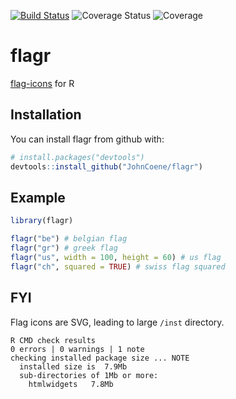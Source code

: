 
[![Build Status](https://travis-ci.org/JohnCoene/flagr.svg?branch=master)](https://travis-ci.org/JohnCoene/flagr) ![Coverage Status](https://img.shields.io/coveralls/JohnCoene/flagr.svg) ![Coverage](https://img.shields.io/codecov/c/github/JohnCoene/flagr/master.svg)

flagr
=====

[flag-icons](https://github.com/lipis/flag-icon-css) for R

Installation
------------

You can install flagr from github with:

``` r
# install.packages("devtools")
devtools::install_github("JohnCoene/flagr")
```

Example
-------

``` r
library(flagr)

flagr("be") # belgian flag
flagr("gr") # greek flag
flagr("us", width = 100, height = 60) # us flag
flagr("ch", squared = TRUE) # swiss flag squared
```

FYI
---

Flag icons are SVG, leading to large `/inst` directory.

``` 
R CMD check results
0 errors | 0 warnings | 1 note 
checking installed package size ... NOTE
  installed size is  7.9Mb
  sub-directories of 1Mb or more:
    htmlwidgets   7.8Mb
```
